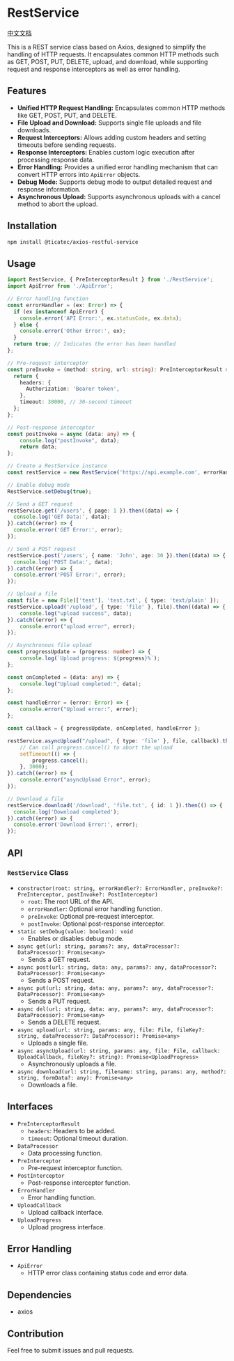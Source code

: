 # RestService

[中文文档](./README_CN.md)

This is a REST service class based on Axios, designed to simplify the handling of HTTP requests. It encapsulates common HTTP methods such as GET, POST, PUT, DELETE, upload, and download, while supporting request and response interceptors as well as error handling.

## Features

- **Unified HTTP Request Handling:** Encapsulates common HTTP methods like GET, POST, PUT, and DELETE.
- **File Upload and Download:** Supports single file uploads and file downloads.
- **Request Interceptors:** Allows adding custom headers and setting timeouts before sending requests.
- **Response Interceptors:** Enables custom logic execution after processing response data.
- **Error Handling:** Provides a unified error handling mechanism that can convert HTTP errors into `ApiError` objects.
- **Debug Mode:** Supports debug mode to output detailed request and response information.
- **Asynchronous Upload:** Supports asynchronous uploads with a cancel method to abort the upload.

## Installation

```bash
npm install @ticatec/axios-restful-service
```

## Usage

```ts
import RestService, { PreInterceptorResult } from './RestService';
import ApiError from './ApiError';

// Error handling function
const errorHandler = (ex: Error) => {
  if (ex instanceof ApiError) {
    console.error('API Error:', ex.statusCode, ex.data);
  } else {
    console.error('Other Error:', ex);
  }
  return true; // Indicates the error has been handled
};

// Pre-request interceptor
const preInvoke = (method: string, url: string): PreInterceptorResult => {
  return {
    headers: {
      Authorization: 'Bearer token',
    },
    timeout: 30000, // 30-second timeout
  };
};

// Post-response interceptor
const postInvoke = async (data: any) => {
    console.log("postInvoke", data);
    return data;
};

// Create a RestService instance
const restService = new RestService('https://api.example.com', errorHandler, preInvoke, postInvoke);

// Enable debug mode
RestService.setDebug(true);

// Send a GET request
restService.get('/users', { page: 1 }).then((data) => {
  console.log('GET Data:', data);
}).catch((error) => {
  console.error('GET Error:', error);
});

// Send a POST request
restService.post('/users', { name: 'John', age: 30 }).then((data) => {
  console.log('POST Data:', data);
}).catch((error) => {
  console.error('POST Error:', error);
});

// Upload a file
const file = new File(['test'], 'test.txt', { type: 'text/plain' });
restService.upload('/upload', { type: 'file' }, file).then((data) => {
    console.log("upload success", data);
}).catch((error) => {
    console.error("upload error", error);
});

// Asynchronous file upload
const progressUpdate = (progress: number) => {
    console.log(`Upload progress: ${progress}%`);
};

const onCompleted = (data: any) => {
    console.log("Upload completed:", data);
};

const handleError = (error: Error) => {
    console.error("Upload error:", error);
};

const callback = { progressUpdate, onCompleted, handleError };

restService.asyncUpload("/upload", { type: 'file' }, file, callback).then((progress) => {
    // Can call progress.cancel() to abort the upload
    setTimeout(() => {
        progress.cancel();
    }, 3000);
}).catch((error) => {
    console.error("asyncUpload Error", error);
});

// Download a file
restService.download('/download', 'file.txt', { id: 1 }).then(() => {
  console.log('Download completed');
}).catch((error) => {
  console.error('Download Error:', error);
});
```

## API

### `RestService` Class

- `constructor(root: string, errorHandler?: ErrorHandler, preInvoke?: PreInterceptor, postInvoke?: PostInterceptor)`
    - `root`: The root URL of the API.
    - `errorHandler`: Optional error handling function.
    - `preInvoke`: Optional pre-request interceptor.
    - `postInvoke`: Optional post-response interceptor.
- `static setDebug(value: boolean): void`
    - Enables or disables debug mode.
- `async get(url: string, params?: any, dataProcessor?: DataProcessor): Promise<any>`
    - Sends a GET request.
- `async post(url: string, data: any, params?: any, dataProcessor?: DataProcessor): Promise<any>`
    - Sends a POST request.
- `async put(url: string, data: any, params?: any, dataProcessor?: DataProcessor): Promise<any>`
    - Sends a PUT request.
- `async del(url: string, data: any, params?: any, dataProcessor?: DataProcessor): Promise<any>`
    - Sends a DELETE request.
- `async upload(url: string, params: any, file: File, fileKey?: string, dataProcessor?: DataProcessor): Promise<any>`
    - Uploads a single file.
- `async asyncUpload(url: string, params: any, file: File, callback: UploadCallback, fileKey?: string): Promise<UploadProgress>`
    - Asynchronously uploads a file.
- `async download(url: string, filename: string, params: any, method?: string, formData?: any): Promise<any>`
    - Downloads a file.

## Interfaces

- `PreInterceptorResult`
    - `headers`: Headers to be added.
    - `timeout`: Optional timeout duration.
- `DataProcessor`
    - Data processing function.
- `PreInterceptor`
    - Pre-request interceptor function.
- `PostInterceptor`
    - Post-response interceptor function.
- `ErrorHandler`
    - Error handling function.
- `UploadCallback`
    - Upload callback interface.
- `UploadProgress`
    - Upload progress interface.

## Error Handling

- `ApiError`
    - HTTP error class containing status code and error data.

## Dependencies

- axios

## Contribution

Feel free to submit issues and pull requests.